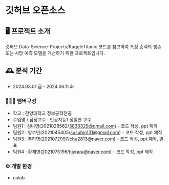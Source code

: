 # 깃허브 오픈소스 

## 🖥️ 프로젝트 소개
깃허브 Data-Science-Projects/KaggleTitanic 코드를 참고하여 특정 승객의 생존 또는 사망 예측 모델을 개선하기 위한 프로젝트입니다.
<br>

## 🕰️ 분석 기간
* 2024.03.01.금 - 2024.06.11.화
 
### 🧑‍🤝‍🧑 맴버구성
 - 학교 : 한양대학교 정보공학전공
 - 수업명 / 담당교수 : 인공지능1 정철현 교수
 - 팀원1 : 김나영(2021026562/3833329@gmail.com) - 코드 작성, ppt 제작
 - 팀원2 : 양수빈(2021045405/susubin131@gmail.com) - 코드 작성, ppt 제작
 - 팀원3 : 추하영(2021072997/chu2813@naver.com) - 코드 작성, ppt 제작, 발표
 - 팀원4 : 황재영(2021075196/hjyrara@naver.com) - 코드 작성, ppt 제작

### ⚙️ 개발 환경
- colab
